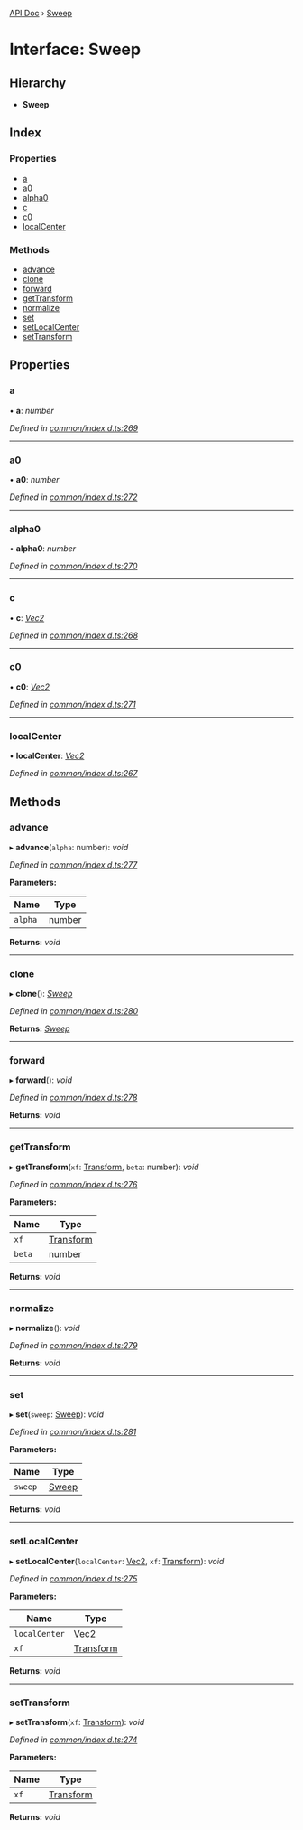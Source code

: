 [API Doc](../README.md) › [Sweep](sweep.md)

# Interface: Sweep

## Hierarchy

* **Sweep**

## Index

### Properties

* [a](sweep.md#a)
* [a0](sweep.md#a0)
* [alpha0](sweep.md#alpha0)
* [c](sweep.md#c)
* [c0](sweep.md#c0)
* [localCenter](sweep.md#localcenter)

### Methods

* [advance](sweep.md#advance)
* [clone](sweep.md#clone)
* [forward](sweep.md#forward)
* [getTransform](sweep.md#gettransform)
* [normalize](sweep.md#normalize)
* [set](sweep.md#set)
* [setLocalCenter](sweep.md#setlocalcenter)
* [setTransform](sweep.md#settransform)

## Properties

###  a

• **a**: *number*

*Defined in [common/index.d.ts:269](https://github.com/shakiba/planck.js/blob/49dcd19/lib/common/index.d.ts#L269)*

___

###  a0

• **a0**: *number*

*Defined in [common/index.d.ts:272](https://github.com/shakiba/planck.js/blob/49dcd19/lib/common/index.d.ts#L272)*

___

###  alpha0

• **alpha0**: *number*

*Defined in [common/index.d.ts:270](https://github.com/shakiba/planck.js/blob/49dcd19/lib/common/index.d.ts#L270)*

___

###  c

• **c**: *[Vec2](vec2.md)*

*Defined in [common/index.d.ts:268](https://github.com/shakiba/planck.js/blob/49dcd19/lib/common/index.d.ts#L268)*

___

###  c0

• **c0**: *[Vec2](vec2.md)*

*Defined in [common/index.d.ts:271](https://github.com/shakiba/planck.js/blob/49dcd19/lib/common/index.d.ts#L271)*

___

###  localCenter

• **localCenter**: *[Vec2](vec2.md)*

*Defined in [common/index.d.ts:267](https://github.com/shakiba/planck.js/blob/49dcd19/lib/common/index.d.ts#L267)*

## Methods

###  advance

▸ **advance**(`alpha`: number): *void*

*Defined in [common/index.d.ts:277](https://github.com/shakiba/planck.js/blob/49dcd19/lib/common/index.d.ts#L277)*

**Parameters:**

Name | Type |
------ | ------ |
`alpha` | number |

**Returns:** *void*

___

###  clone

▸ **clone**(): *[Sweep](sweep.md)*

*Defined in [common/index.d.ts:280](https://github.com/shakiba/planck.js/blob/49dcd19/lib/common/index.d.ts#L280)*

**Returns:** *[Sweep](sweep.md)*

___

###  forward

▸ **forward**(): *void*

*Defined in [common/index.d.ts:278](https://github.com/shakiba/planck.js/blob/49dcd19/lib/common/index.d.ts#L278)*

**Returns:** *void*

___

###  getTransform

▸ **getTransform**(`xf`: [Transform](transform.md), `beta`: number): *void*

*Defined in [common/index.d.ts:276](https://github.com/shakiba/planck.js/blob/49dcd19/lib/common/index.d.ts#L276)*

**Parameters:**

Name | Type |
------ | ------ |
`xf` | [Transform](transform.md) |
`beta` | number |

**Returns:** *void*

___

###  normalize

▸ **normalize**(): *void*

*Defined in [common/index.d.ts:279](https://github.com/shakiba/planck.js/blob/49dcd19/lib/common/index.d.ts#L279)*

**Returns:** *void*

___

###  set

▸ **set**(`sweep`: [Sweep](sweep.md)): *void*

*Defined in [common/index.d.ts:281](https://github.com/shakiba/planck.js/blob/49dcd19/lib/common/index.d.ts#L281)*

**Parameters:**

Name | Type |
------ | ------ |
`sweep` | [Sweep](sweep.md) |

**Returns:** *void*

___

###  setLocalCenter

▸ **setLocalCenter**(`localCenter`: [Vec2](vec2.md), `xf`: [Transform](transform.md)): *void*

*Defined in [common/index.d.ts:275](https://github.com/shakiba/planck.js/blob/49dcd19/lib/common/index.d.ts#L275)*

**Parameters:**

Name | Type |
------ | ------ |
`localCenter` | [Vec2](vec2.md) |
`xf` | [Transform](transform.md) |

**Returns:** *void*

___

###  setTransform

▸ **setTransform**(`xf`: [Transform](transform.md)): *void*

*Defined in [common/index.d.ts:274](https://github.com/shakiba/planck.js/blob/49dcd19/lib/common/index.d.ts#L274)*

**Parameters:**

Name | Type |
------ | ------ |
`xf` | [Transform](transform.md) |

**Returns:** *void*
